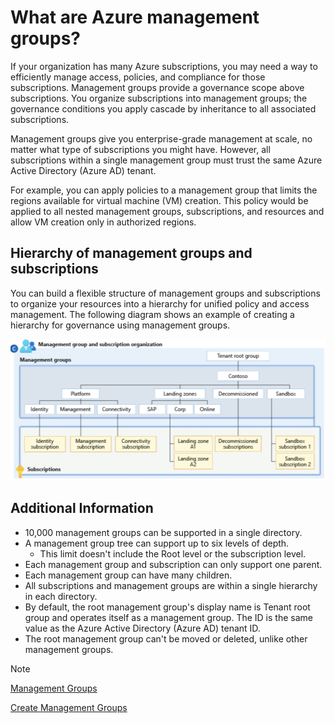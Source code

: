 # What are Azure management groups?

If your organization has many Azure subscriptions, you may need a way to efficiently manage access, policies, and compliance for those subscriptions. Management groups provide a governance scope above subscriptions. You organize subscriptions into management groups; the governance conditions you apply cascade by inheritance to all associated subscriptions.

Management groups give you enterprise-grade management at scale, no matter what type of subscriptions you might have. However, all subscriptions within a single management group must trust the same Azure Active Directory (Azure AD) tenant.

For example, you can apply policies to a management group that limits the regions available for virtual machine (VM) creation. This policy would be applied to all nested management groups, subscriptions, and resources and allow VM creation only in authorized regions.

## Hierarchy of management groups and subscriptions

You can build a flexible structure of management groups and subscriptions to organize your resources into a hierarchy for unified policy and access management. The following diagram shows an example of creating a hierarchy for governance using management groups.

<img src="./img/mgm_group.png" alt="Hierarchy of management group" width="515" height="226 \">

## Additional Information

- 10,000 management groups can be supported in a single directory.
- A management group tree can support up to six levels of depth.
  - This limit doesn't include the Root level or the subscription level.
- Each management group and subscription can only support one parent.
- Each management group can have many children.
- All subscriptions and management groups are within a single hierarchy in each directory.
- By default, the root management group's display name is Tenant root group and operates itself as a management group. The ID is the same value as the Azure Active Directory (Azure AD) tenant ID.
- The root management group can't be moved or deleted, unlike other management groups.

>[!NOTE]
>[Management Groups](https://learn.microsoft.com/en-us/azure/governance/management-groups/overview)
>
>[Create Management Groups](https://learn.microsoft.com/en-us/azure/governance/management-groups/create-management-group-portal?source=recommendations)
